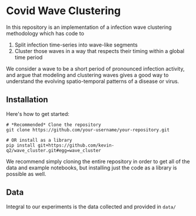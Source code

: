 # Covid Wave Clustering

In this repository is an implementation of a infection wave clustering methodology which has code to 

1. Split infection time-series into wave-like segments
2. Cluster those waves in a way that respects their timing within a global time period

We consider a wave to be a short period of pronounced infection activity, and argue that modeling and clustering waves 
gives a good way to understand the evolving spatio-temporal patterns of a disease or virus.

## Installation 
Here's how to get started:
```
# *Recommended* Clone the repository
git clone https://github.com/your-username/your-repository.git

# OR install as a library
pip install git+https://github.com/kevin-q2/wave_cluster.git#egg=wave_cluster
```

We recommend simply cloning the entire repository in order to get all of the data and example notebooks, but installing just the 
code as a library is possible as well. 

## Data
Integral to our experiments is the data collected and provided in `data/`
